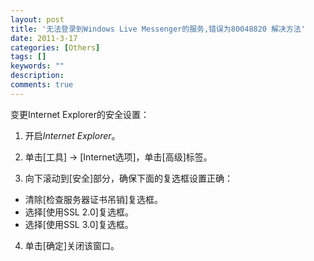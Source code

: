 ```yaml
---
layout: post
title: '无法登录到Windows Live Messenger的服务,错误为80048820 解决方法'
date: 2011-3-17
categories: [Others]
tags: []
keywords: ""
description: 
comments: true
---
```

变更Internet Explorer的安全设置：   
1. 开启*Internet Explorer*。   

2. 单击[工具] -> [Internet选项]，单击[高级]标签。   

3. 向下滚动到[安全]部分，确保下面的复选框设置正确：   
  - 清除[检查服务器证书吊销]复选框。   
  - 选择[使用SSL 2.0]复选框。   
  - 选择[使用SSL 3.0]复选框。   
  
4. 单击[确定]关闭该窗口。   

